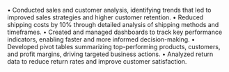 • Conducted sales and customer analysis, identifying trends that led to improved sales strategies and higher customer retention.
• Reduced shipping costs by 10% through detailed analysis of shipping methods and timeframes.
• Created and managed dashboards to track key performance indicators, enabling faster and more informed decision-making.
• Developed pivot tables summarizing top-performing products, customers, and profit margins, driving targeted business actions.
• Analyzed return data to reduce return rates and improve customer satisfaction.

